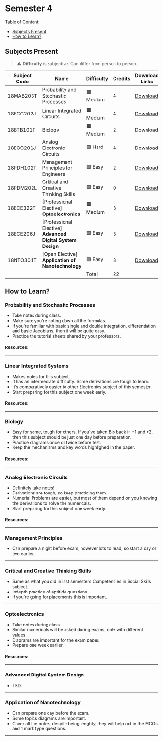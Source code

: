 # Semester 4

Table of Content:

- [Subjects Present](#subjects-present)
- [How to Learn?](#how-to-learn)


## Subjects Present

> ⚠ **Difficulty** is subjective. Can differ from person to person.

| Subject Code | Name | Difficulty | Credits | Download Links | 
| ------------ | ---- | ---------- | ------- | -------------- |
| 18MAB203T | Probability and Stochastic Processes | 🟧 Medium | 4 | [Download](https://downgit.github.io/#/home?url=https://github.com/kunalkeshan/SRMIST-B.Tech-ECE-Notes-2022-24/tree/main/Semester%204/Probability%20and%20Stochastic%20Processes) |
| 18ECC202J | Linear Integrated Circuits | 🟧 Medium | 4 | [Download](https://downgit.github.io/#/home?url=https://github.com/kunalkeshan/SRMIST-B.Tech-ECE-Notes-2022-24/tree/main/Semester%204/Linear%20Integrated%20Circuits) |
| 18BTB101T | Biology | 🟧 Medium  | 2 | [Download](https://downgit.github.io/#/home?url=https://github.com/kunalkeshan/SRMIST-B.Tech-ECE-Notes-2022-24/tree/main/Semester%204/Biology) |
| 18ECC201J | Analog Electronic Circuits | 🟥 Hard | 4 | [Download](https://downgit.github.io/#/home?url=https://github.com/kunalkeshan/SRMIST-B.Tech-ECE-Notes-2022-24/tree/main/Semester%204/Analog%20Electronic%20Circuits) |
| 18PDH102T |  Management Principles for Engineers | 🟩 Easy | 2 | [Download](https://downgit.github.io/#/home?url=https://github.com/kunalkeshan/SRMIST-B.Tech-ECE-Notes-2022-24/tree/main/Semester%204/Management%20Principles%20for%20Engineers) |
| 18PDM202L | Critical and Creative Thinking Skills | 🟩 Easy | 0 | [Download](https://downgit.github.io/#/home?url=https://github.com/kunalkeshan/SRMIST-B.Tech-ECE-Notes-2022-24/tree/main/Semester%204/Critical%20and%20Creative%20Thinking%20Skills/Notes) |
| 18ECE322T | [Professional Elective] **Optoelectronics** | 🟧 Medium | 3 | [Download](https://downgit.github.io/#/home?url=https://github.com/kunalkeshan/SRMIST-B.Tech-ECE-Notes-2022-24/tree/main/Semester%204/Optoelectronics) |
| 18ECE206J | [Professional Elective] **Advanced Digital System Design** | 🟩 Easy | 3 | [Download](https://downgit.github.io/#/home?url=https://github.com/kunalkeshan/SRMIST-B.Tech-ECE-Notes-2022-24/tree/main/Semester%204/Advanced%20Digital%20System%20Design) |
| 18NTO301T | [Open Elective] **Application of Nanotechnology** | 🟩 Easy | 3 | [Download](https://downgit.github.io/#/home?url=https://github.com/kunalkeshan/SRMIST-B.Tech-ECE-Notes-2022-24/tree/main/Semester%204/Applications%20of%20Nanotechnology) |
| | | Total: | 22 | |

## How to Learn?

### Probability and Stochasitc Processes

- Take notes during class.
- Make sure you're noting down all the formulas.
- If you're familiar with basic single and double integration, differentiation and basic Jacobians, then it will be quite easy.
- Practice the tutorial sheets shared by your professors.

#### Resources:

---

### Linear Integrated Systems

- Makes notes for this subject.
- It has an intermediate difficulty. Some derivations are tough to learn.
- It's comparatively easier to other Electronics subject of this semester.
- Start preparing for this subject one week early.

#### Resources:

---

### Biology

- Easy for some, tough for others. If you've taken Bio back in +1 and +2, then this subject should be just one day before preparation.
- Practice diagrams once or twice before test.
- Keep the mechanisms and key words highlighed in the paper.

#### Resources:

---

### Analog Electronic Circuits

- Definitely take notes!
- Derivations are tough, so keep practicing them.
- Numerial Problems are easier, but most of them depend on you knowing the derivations to solve the numericals.
- Start preparing for this subject one week early.

#### Resources:

---

### Management Principles

- Can prepare a night before exam, however lots to read, so start a day or two earlier.

---

### Critical and Creative Thinking Skills

- Same as what you did in last semesters Competencies in Social Skills subject. 
- Indepth practice of aptitide questions. 
- If you're going for placements this is important.

---

### Optoelectronics

- Take notes during class. 
- Similar numericals will be asked during exams, only with different values.
- Diagrams are important for the exam paper.
- Prepare one week earlier.

#### Resources:

---

### Advanced Digital System Design

- TBD.

---

### Application of Nanotechnology

- Can prepare one day before the exam.
- Some topics diagrams are important.
- Cover all the notes, despite being lenghty, they will help out in the MCQs and 1 mark type questions.

---
